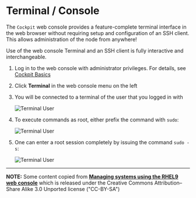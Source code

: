 # Terminal / Console
The `Cockpit` web console provides a feature-complete terminal interface in the web browser without requiring setup and configuration of an SSH client. This allows administration of the node from anywhere!

Use of the web console Terminal and an SSH client is fully interactive and interchangeable.

1. Log in to the web console with administrator privileges. For details, see [Cockpit Basics](cockpit-basics.md)

2. Click **Terminal** in the web console menu on the left

3. You will be connected to a terminal of the user that you logged in with

    ![Terminal User](img/cockpit_terminal_user.png)

4. To execute commands as root, either prefix the command with `sudo`:

      ![Terminal User](img/cockpit_terminal_sudo.png)

5. One can enter a root session completely by issuing the command `sudo -s`:

      ![Terminal User](img/cockpit_terminal_sudo-s.png)

___
**NOTE:** Some content copied from 
[__Managing systems using the RHEL9 web console__](https://access.redhat.com/documentation/en-us/red_hat_enterprise_linux/9/html/managing_systems_using_the_rhel_9_web_console/index) which is released under the Creative Commons Attribution–Share Alike 3.0 Unported license ("CC-BY-SA")